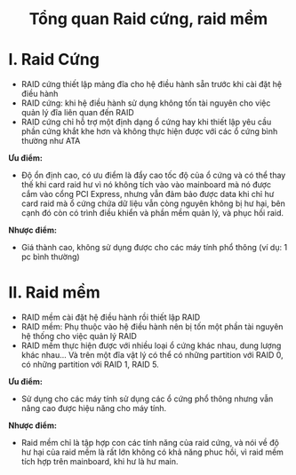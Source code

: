 <h1 align="center">Tổng quan Raid cứng, raid mềm</h1>

# I. Raid Cứng

- RAID cứng thiết lập mảng đĩa cho hệ điều hành sẵn trước khi cài đặt hệ điều hành
- RAID cứng: khi hệ điều hành sử dụng không tốn tài nguyên cho việc quản lý đĩa liên quan đến RAID
- RAID cứng chỉ hỗ trợ một định dạng ổ cứng hay khi thiết lập yêu cầu phần cứng khắt khe hơn và không thực hiện được với các ổ cứng bình thường như ATA

**Ưu điểm:**
- Độ ổn định cao, có ưu điểm là đẩy cao tốc độ của ổ cứng và có thể thay thế khi card raid hư vì nó không tích vào vào mainboard mà nó được cắm vào cổng PCI Express, nhưng vẫn đảm bảo được data khi chỉ hư card raid mà ổ cứng chứa dữ liệu vẫn còng nguyên không bị hư hại, bên cạnh đó còn có trình điều khiển và phần mềm quản lý, và phục hồi raid.

**Nhược điểm:** 
- Giá thành cao, không sử dụng được cho các máy tính phổ thông (ví dụ: 1 pc bình thường)

# II. Raid mềm

- RAID mềm cài đặt hệ điều hành rồi thiết lập RAID
- RAID mềm: Phụ thuộc vào hệ điều hành nên bị tốn một phần tài nguyên hệ thống cho việc quản lý RAID
- RAID mềm thực hiện được với nhiều loại ổ cứng khác nhau, dung lượng khác nhau... Và trên một đĩa vật lý có thể có những partition với RAID 0, có những partition với RAID 1, RAID 5.

**Ưu điểm:**
- Sử dụng cho các máy tính sử dụng các ổ cứng phổ thông nhưng vẫn nâng cao được hiệu năng cho máy tính.

**Nhược điểm:** 
- Raid mềm chỉ là tập hợp con các tính năng của raid cứng, và nói về độ hư hại của raid mềm là rất lớn không có khả năng phuc hồi, vì raid mềm tích hợp trên mainboard, khi hư là hư main.
